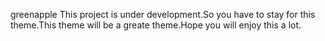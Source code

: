  greenapple
This project is under development.So you have to stay for this theme.This theme will be a greate theme.Hope you will enjoy this a lot.
